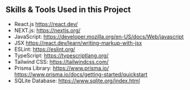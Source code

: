 ## Skills & Tools Used in this Project

- React.js
  https://react.dev/
- NEXT.js:
  https://nextjs.org/
- JavaScript:
  https://developer.mozilla.org/en-US/docs/Web/javascript
- JSX
  https://react.dev/learn/writing-markup-with-jsx
- ESLint:
  https://eslint.org/
- TypeScript:
  https://typescriptlang.org/
- Tailwind CSS:
  https://tailwindcss.com/
- Prisma Library:
  https://www.prisma.io/
  https://www.prisma.io/docs/getting-started/quickstart
- SQLite Database:
  https://www.sqlite.org/index.html
